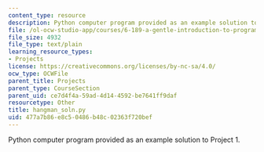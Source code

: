 ```yaml
---
content_type: resource
description: Python computer program provided as an example solution to Project 1.
file: /ol-ocw-studio-app/courses/6-189-a-gentle-introduction-to-programming-using-python-january-iap-2008/477a7b86e8c50486b48c02363f720bef_hangman_soln.py
file_size: 4932
file_type: text/plain
learning_resource_types:
- Projects
license: https://creativecommons.org/licenses/by-nc-sa/4.0/
ocw_type: OCWFile
parent_title: Projects
parent_type: CourseSection
parent_uid: ce7d4f4a-59ad-4d14-4592-be7641ff9daf
resourcetype: Other
title: hangman_soln.py
uid: 477a7b86-e8c5-0486-b48c-02363f720bef
---
```

Python computer program provided as an example solution to Project 1.